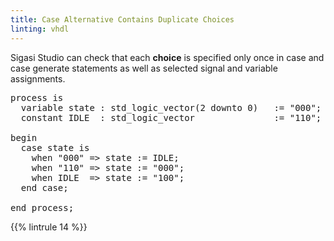 ```yaml
---
title: Case Alternative Contains Duplicate Choices
linting: vhdl
---
```


Sigasi Studio can check that each **choice** is specified only once in case and case generate statements as well as selected signal and variable assignments.

<pre>
process is
  variable state : std_logic_vector(2 downto 0)   := "000";
  constant IDLE  : std_logic_vector               := "110";

begin
  case state is
    when "000" => state := IDLE; 
    when "110" => state := "000";
    when <span class="error">IDLE</span>  => state := "100";
  end case;

end process;
</pre>

{{% lintrule 14 %}}

